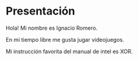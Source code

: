 # Presentación
Hola! Mi nombre es Ignacio Romero.

En mi tiempo libre me gusta jugar videojuegos.

Mi instrucción favorita del manual de intel es XOR.